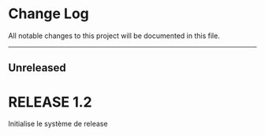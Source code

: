 # Change Log
All notable changes to this project will be documented in this file.
___

## Unreleased



# RELEASE 1.2

Initialise le système de release 
